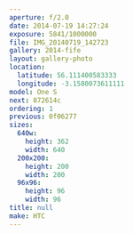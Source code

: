 ```yaml
---
aperture: f/2.0
date: 2014-07-19 14:27:24
exposure: 5841/1000000
file: IMG_20140719_142723
gallery: 2014-fife
layout: gallery-photo
location:
  latitude: 56.111400583333
  longitude: -3.1580073611111
model: One S
next: 872614c
ordering: 1
previous: 0f06277
sizes:
  640w:
    height: 362
    width: 640
  200x200:
    height: 200
    width: 200
  96x96:
    height: 96
    width: 96
title: null
make: HTC
---
```


